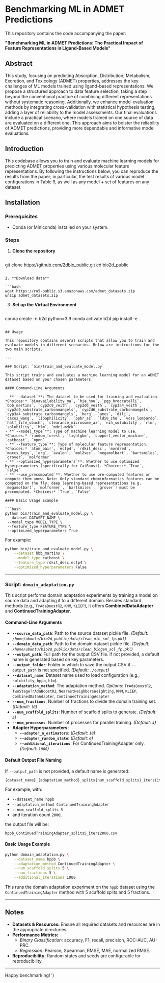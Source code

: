 # Benchmarking ML in ADMET Predictions

This repository contains the code accompanying the paper:

**"Benchmarking ML in ADMET Predictions: The Practical Impact of Feature Representations in Ligand-Based Models"**

## Abstract

This study, focusing on predicting Absorption, Distribution, Metabolism, Excretion, and Toxicology (ADMET) properties, addresses the key challenges of ML models trained using ligand-based representations. We propose a structured approach to data feature selection, taking a step beyond the conventional practice of combining different representations without systematic reasoning. Additionally, we enhance model evaluation methods by integrating cross-validation with statistical hypothesis testing, adding a layer of reliability to the model assessments. Our final evaluations include a practical scenario, where models trained on one source of data are evaluated on a different one. This approach aims to bolster the reliability of ADMET predictions, providing more dependable and informative model evaluations.

## Introduction

This codebase allows you to train and evaluate machine learning models for predicting ADMET properties using various molecular feature representations. By following the instructions below, you can reproduce the results from the paper; in particular, the test results of various model configurations in Table 9, as well as any model + set of features on any dataset.

## Installation

### Prerequisites

- Conda (or Miniconda) installed on your system.

### Steps

1. **Clone the repository**

   ```bash
git clone https://github.com/2dbio_public.git
cd bio2d_public
   ```

2. **Download data**

   ```bash
wget https://ro5-public.s3.amazonaws.com/admet_datasets.zip
unzip admet_datasets.zip
   ```

3. **Set up the Virtual Environment**

   ```bash
conda create -n b2d python=3.9
conda activate b2d
pip install -e .
   ```

## Usage

This repository contains several scripts that allow you to train and evaluate models in different scenarios. Below are instructions for the two main scripts.

---

### Script: `bin/train_and_evaluate_model.py`

This script trains and evaluates a machine learning model for an ADMET dataset based on your chosen parameters.

#### Command-Line Arguments

- **`--dataset`**: The dataset to be used for training and evaluation. *Choices:* `bioavailability_ma`, `hia_hou`, `pgp_broccatelli`, `bbb_martins`, `cyp2c9_veith`, `cyp2d6_veith`, `cyp3a4_veith`, `cyp2c9_substrate_carbonmangels`, `cyp2d6_substrate_carbonmangels`, `cyp3a4_substrate_carbonmangels`, `herg`, `ames`, `dili`, `caco2_wang`, `lipophilicity`, `ppbr_az`, `ld50_zhu`, `vdss_lombardo`, `half_life_obach`, `clearance_microsome_az`, `nih_solubility`, `rlm`, `solubility`, `hlm`, `mdr1-mdck`
- **`--model_type`**: Type of machine learning model to use. *Choices:* `random_forest`, `lightgbm`, `support_vector_machine`, `catboost`, `mpnn`
- **`--feature_type`**: Type of molecular feature representation. *Choices:* `atom_pair`, `ecfp4`, `rdkit_desc`, `mordred`, `maccs_keys`, `erg`, `avalon`, `mol2vec`, `megamolbart`, `bartsmiles`, `grover`, `molformer`
- **`--optimized_hyperparameters`**: Whether to use optimized hyperparameters (specifically for CatBoost). *Choices:* `True`, `False`
- **`--use_precomputed`**: Whether to use pre-computed features or compute them anew. Note: Only standard cheminformatics features can be computed on the fly; deep learning-based representations (e.g. `megamolbart`, `molformer`, `bartsmiles`, `grover`) must be precomputed. *Choices:* `True`, `False`

#### Basic Usage Example

```bash
python bin/train_and_evaluate_model.py \
    --dataset DATASET_NAME \
    --model_type MODEL_TYPE \
    --feature_type FEATURE_TYPE \
    --optimized_hyperparameters True
```

For example:

```bash
python bin/train_and_evaluate_model.py \
    --dataset bbb_martins \
    --model_type catboost \
    --feature_type rdkit_desc.ecfp4 \
    --optimized_hyperparameters False
```

---

### Script: `domain_adaptation.py`

This script performs domain adaptation experiments by training a model on source data and adapting it to a different domain. Besides standard methods (e.g., `TrAdaBoostR2`, `KMM`, `KLIEP`), it offers **CombinedDataAdapter** and **ContinuedTrainingAdapter**.

#### Command-Line Arguments

- **`--source_data_path`**: Path to the source dataset pickle file. *(Default: `/home/ubuntu/bio2d_public/data/clean_nih_sol_fp.pkl`)*
- **`--domain_data_path`**: Path to the domain dataset pickle file. *(Default: `/home/ubuntu/bio2d_public/data/clean_biogen_sol_fp.pkl`)*
- **`--output_path`**: Full path for the output CSV file. If not provided, a default name is generated based on key parameters.
- **`--output_folder`**: Folder in which to save the output CSV if `--output_path` is not specified. *(Default: `./output`)*
- **`--dataset_name`**: Dataset name used to load configuration (e.g., `solubility`, `hppb`, `hlm`).
- **`--adaptation_method`**: The adaptation method. *Options:* `TrAdaBoostR2`, `TwoStageTrAdaBoostR2`, `NearestNeighborsWeighting`, `KMM`, `KLIEP`, `CombinedDataAdapter`, `ContinuedTrainingAdapter`
- **`--num_fractions`**: Number of fractions to divide the domain training set. *(Default: `10`)*
- **`--num_scaffold_splits`**: Number of scaffold splits to generate. *(Default: `5`)*
- **`--num_processes`**: Number of processes for parallel training. *(Default: `4`)*
- **Adapter Hyperparameters:**
  - **`--adapter_n_estimators`**: *(Default: `10`)*
  - **`--adapter_random_state`**: *(Default: `0`)*
  - **`--additional_iterations`**: For ContinuedTrainingAdapter only. *(Default: `1000`)*

#### Default Output File Naming

If `--output_path` is not provided, a default name is generated:

```
{dataset_name}_{adaptation_method}_splits{num_scaffold_splits}_iters{iterations}.csv
```

For example, with:
- `--dataset_name hppb`
- `--adaptation_method ContinuedTrainingAdapter`
- `--num_scaffold_splits 5`
- and iteration count `2000`,

the output file will be:

```
hppb_ContinuedTrainingAdapter_splits5_iters2000.csv
```

#### Basic Usage Example

```bash
python domain_adaptation.py \
    --dataset_name hppb \
    --adaptation_method ContinuedTrainingAdapter \
    --num_scaffold_splits 5 \
    --num_fractions 5 \
    --additional_iterations 1000
```

This runs the domain adaptation experiment on the `hppb` dataset using the `ContinuedTrainingAdapter` method with 5 scaffold splits and 5 fractions.

---

## Notes

- **Datasets & Resources:** Ensure all required datasets and resources are in the appropriate directories.
- **Performance Metrics:**
  - *Binary Classification:* accuracy, F1, recall, precision, ROC-AUC, AU-PRC.
  - *Regression:* Pearson, Spearman, RMSE, MAE, normalized RMSE.
- **Reproducibility:** Random states and seeds are configurable for reproducibility.

---

Happy benchmarking!
')

